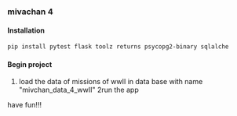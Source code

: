 ### mivachan 4


#### Installation


```bash
pip install pytest flask toolz returns psycopg2-binary sqlalche
```


#### Begin project
1. load the data of missions of wwII in data base with name "mivchan_data_4_wwII"
2run the app

have fun!!!